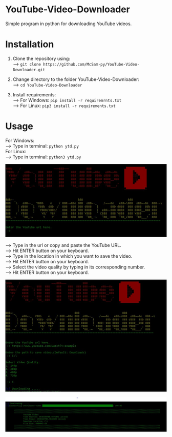 # YouTube-Video-Downloader
Simple program in python for downloading YouTube videos.

# Installation
1. Clone the repository using:<br> 
  --> `git clone https://github.com/McSam-py/YouTube-Video-Downloader.git`
  
2. Change directory to the folder YouTube-Video-Downloader:<br>
  --> `cd YouTube-Video-Downloader`
  
3. Install requirements:<br>
  --> For Windows: `pip install -r requiremrnts.txt`<br>
  --> For Linux: `pip3 install -r requirements.txt`
  
# Usage
For Windows:<br>
  --> Type in terminal: `python ytd.py`<br>
For Linux:<br>
  --> Type in terminal: `python3 ytd.py`

![Image of Banner](/images/youtube.JPG)

--> Type in the url or copy and paste the YouTube URL.<br>
--> Hit ENTER button on your keyboard.<br>
--> Type in the location in which you want to save the video.<br>
--> Hit ENTER button on your keyboard.<br>
--> Select the video quality by typing in its corresponding number.<br>
--> Hit ENTER button on your keyboard.<br>

![Image of Banner](/images/allSteps.JPG)

![Image of Banner](/images/downloaded.JPG)

